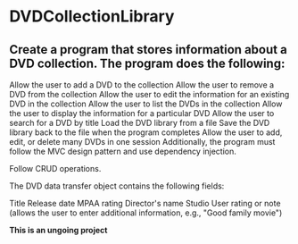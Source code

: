 # DVDCollectionLibrary

## Create a program that stores information about a DVD collection. The program does the following:

Allow the user to add a DVD to the collection
Allow the user to remove a DVD from the collection
Allow the user to edit the information for an existing DVD in the collection
Allow the user to list the DVDs in the collection
Allow the user to display the information for a particular DVD
Allow the user to search for a DVD by title
Load the DVD library from a file
Save the DVD library back to the file when the program completes
Allow the user to add, edit, or delete many DVDs in one session
Additionally, the program must follow the MVC design pattern and use dependency injection.

Follow CRUD operations.

The DVD data transfer object contains the following fields:

Title
Release date
MPAA rating
Director's name
Studio
User rating or note (allows the user to enter additional information, e.g., "Good family movie")

**This is an ungoing project**
